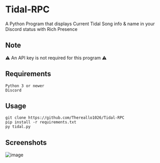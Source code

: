 # Tidal-RPC
A Python Program that displays Current Tidal Song info &amp; name in your Discord status with Rich Presence

## Note
⚠️ An API key is not required for this program ⚠️

## Requirements
```
Python 3 or newer
Discord
```
## Usage
```
git clone https://github.com/Thereallo1026/Tidal-RPC
pip install -r requirements.txt 
py tidal.py
```
## Screenshots
![image](https://user-images.githubusercontent.com/64765950/169636369-5125ca5a-1d6b-4f8b-ba9f-5845b92acbae.png)
